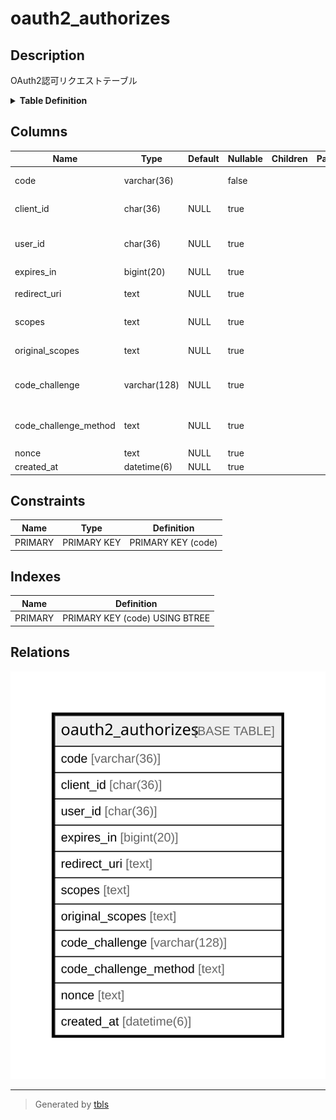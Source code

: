 # oauth2_authorizes

## Description

OAuth2認可リクエストテーブル

<details>
<summary><strong>Table Definition</strong></summary>

```sql
CREATE TABLE `oauth2_authorizes` (
  `code` varchar(36) NOT NULL,
  `client_id` char(36) DEFAULT NULL,
  `user_id` char(36) DEFAULT NULL,
  `expires_in` bigint(20) DEFAULT NULL,
  `redirect_uri` text DEFAULT NULL,
  `scopes` text DEFAULT NULL,
  `original_scopes` text DEFAULT NULL,
  `code_challenge` varchar(128) DEFAULT NULL,
  `code_challenge_method` text DEFAULT NULL,
  `nonce` text DEFAULT NULL,
  `created_at` datetime(6) DEFAULT NULL,
  PRIMARY KEY (`code`)
) ENGINE=InnoDB DEFAULT CHARSET=utf8mb4
```

</details>

## Columns

| Name | Type | Default | Nullable | Children | Parents | Comment |
| ---- | ---- | ------- | -------- | -------- | ------- | ------- |
| code | varchar(36) |  | false |  |  | 認可コード |
| client_id | char(36) | NULL | true |  |  | クライアントID |
| user_id | char(36) | NULL | true |  |  | リクエストユーザーUUID |
| expires_in | bigint(20) | NULL | true |  |  | 有効秒 |
| redirect_uri | text | NULL | true |  |  | リダイレクトURI |
| scopes | text | NULL | true |  |  | 認可対象スコープ |
| original_scopes | text | NULL | true |  |  | 元の要求スコープ |
| code_challenge | varchar(128) | NULL | true |  |  | PKCEコードチャレンジ |
| code_challenge_method | text | NULL | true |  |  | PKCEコードチャレンジ方式 |
| nonce | text | NULL | true |  |  | nonce |
| created_at | datetime(6) | NULL | true |  |  |  |

## Constraints

| Name | Type | Definition |
| ---- | ---- | ---------- |
| PRIMARY | PRIMARY KEY | PRIMARY KEY (code) |

## Indexes

| Name | Definition |
| ---- | ---------- |
| PRIMARY | PRIMARY KEY (code) USING BTREE |

## Relations

![er](oauth2_authorizes.svg)

---

> Generated by [tbls](https://github.com/k1LoW/tbls)

